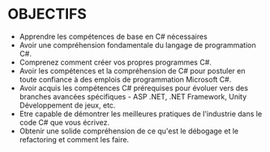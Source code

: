 # OBJECTIFS

+ Apprendre les compétences de base en C# nécessaires 
+ Avoir une compréhension fondamentale du langage de programmation C#.
+ Comprenez comment créer vos propres programmes C#.
+ Avoir les compétences et la compréhension de C# pour postuler en toute confiance à des emplois de programmation Microsoft C#.
+ Avoir acquis les compétences C# prérequises pour évoluer vers des branches avancées spécifiques - ASP .NET, .NET Framework, Unity Développement de jeux, etc.
+ Etre capable de démontrer les meilleures pratiques de l'industrie dans le code C# que vous écrivez.
+ Obtenir une solide compréhension de ce qu'est le débogage et le refactoring et comment les faire.